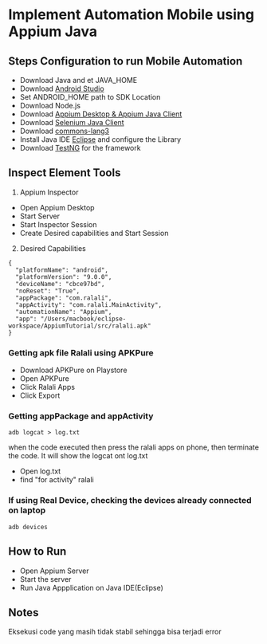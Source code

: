 # Implement Automation Mobile using Appium Java

## Steps Configuration to run Mobile Automation
- Download Java and et JAVA_HOME
- Download [Android Studio](https://developer.android.com/studio)
- Set ANDROID_HOME path to SDK Location
- Download Node.js
- Download [Appium Desktop & Appium Java Client](http://appium.io/downloads.html)
- Download [Selenium Java Client](https://www.selenium.dev/downloads/)
- Download [commons-lang3](https://commons.apache.org/proper/commons-lang/download_lang.cgi)
- Install Java IDE [Eclipse](https://www.eclipse.org/downloads/) and configure the Library
- Download [TestNG](https://testng.org/doc/download.html) for the framework 

## Inspect Element Tools

1. Appium Inspector
- Open Appium Desktop
- Start Server
- Start Inspector Session
- Create Desired capabilities and Start Session

2. Desired Capabilities
```
{
  "platformName": "android",
  "platformVersion": "9.0.0",
  "deviceName": "cbce97bd",
  "noReset": "True",
  "appPackage": "com.ralali",
  "appActivity": "com.ralali.MainActivity",
  "automationName": "Appium",
  "app": "/Users/macbook/eclipse-workspace/AppiumTutorial/src/ralali.apk"
}
```

### Getting apk file Ralali using APKPure
- Download APKPure on Playstore
- Open APKPure
- Click Ralali Apps
- Click Export

### Getting appPackage and appActivity
```
adb logcat > log.txt
```
when the code executed then press the ralali apps on phone, then terminate the code.
It will show the logcat ont log.txt
- Open log.txt
- find "for activity" ralali

### If using Real Device, checking the devices already connected on laptop
```
adb devices
```
## How to Run
- Open Appium Server
- Start the server
- Run Java Appplication on Java IDE(Eclipse)

## Notes
Eksekusi code yang masih tidak stabil sehingga bisa terjadi error
